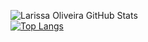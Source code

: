 
   ![Larissa Oliveira GitHub Stats](https://github-readme-stats.vercel.app/api?username=lrolivera&show_icons=true&theme=gruvbox) <br>
   [![Top Langs](https://github-readme-stats.vercel.app/api/top-langs/?username=lrolivera&layout=compact&theme=gruvbox)](https://github.com/anuraghazra/github-readme-stats)

    
   
